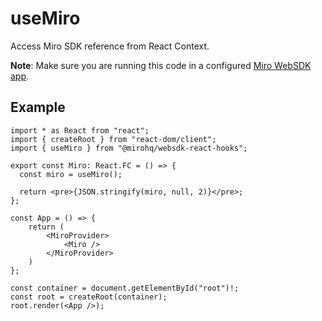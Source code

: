 # useMiro

Access Miro SDK reference from React Context.

**Note**: Make sure you are running this code in a configured [Miro WebSDK app](https://developers.miro.com/docs/build-your-first-hello-world-app). 

## Example


```tsx
import * as React from "react";
import { createRoot } from "react-dom/client";
import { useMiro } from "@mirohq/websdk-react-hooks";

export const Miro: React.FC = () => {
  const miro = useMiro();

  return <pre>{JSON.stringify(miro, null, 2)}</pre>;
};

const App = () => {
    return (
        <MiroProvider>
            <Miro />
        </MiroProvider>
    )
};

const container = document.getElementById("root")!;
const root = createRoot(container);
root.render(<App />);
```